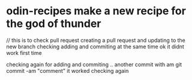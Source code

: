 # odin-recipes make a new recipe for the god of thunder
// this is to check pull request 
creating a pull request and updating to the new branch
checking adding and commiting at the same time
ok it didnt work first time

checking again for adding and commiting ..
another commit with am
git commit -am "comment"
it worked checking again 